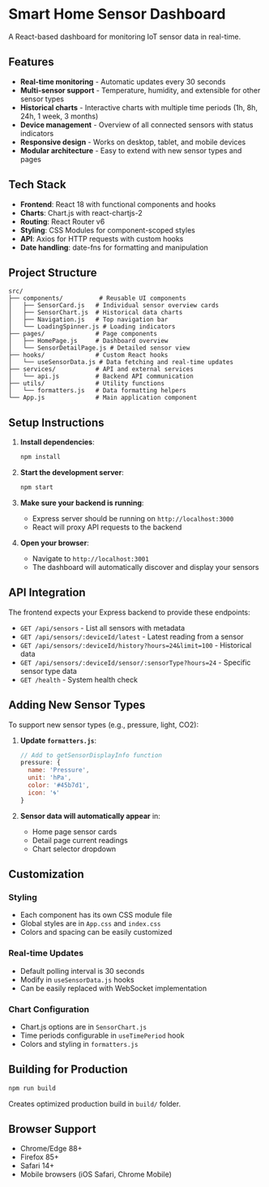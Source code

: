 # Smart Home Sensor Dashboard

A React-based dashboard for monitoring IoT sensor data in real-time.

## Features

- **Real-time monitoring** - Automatic updates every 30 seconds
- **Multi-sensor support** - Temperature, humidity, and extensible for other sensor types
- **Historical charts** - Interactive charts with multiple time periods (1h, 8h, 24h, 1 week, 3 months)
- **Device management** - Overview of all connected sensors with status indicators
- **Responsive design** - Works on desktop, tablet, and mobile devices
- **Modular architecture** - Easy to extend with new sensor types and pages

## Tech Stack

- **Frontend**: React 18 with functional components and hooks
- **Charts**: Chart.js with react-chartjs-2
- **Routing**: React Router v6
- **Styling**: CSS Modules for component-scoped styles
- **API**: Axios for HTTP requests with custom hooks
- **Date handling**: date-fns for formatting and manipulation

## Project Structure

```
src/
├── components/          # Reusable UI components
│   ├── SensorCard.js   # Individual sensor overview cards
│   ├── SensorChart.js  # Historical data charts
│   ├── Navigation.js   # Top navigation bar
│   └── LoadingSpinner.js # Loading indicators
├── pages/              # Page components
│   ├── HomePage.js     # Dashboard overview
│   └── SensorDetailPage.js # Detailed sensor view
├── hooks/              # Custom React hooks
│   └── useSensorData.js # Data fetching and real-time updates
├── services/           # API and external services
│   └── api.js          # Backend API communication
├── utils/              # Utility functions
│   └── formatters.js   # Data formatting helpers
└── App.js              # Main application component
```

## Setup Instructions

1. **Install dependencies**:
   ```bash
   npm install
   ```

2. **Start the development server**:
   ```bash
   npm start
   ```

3. **Make sure your backend is running**:
   - Express server should be running on `http://localhost:3000`
   - React will proxy API requests to the backend

4. **Open your browser**:
   - Navigate to `http://localhost:3001`
   - The dashboard will automatically discover and display your sensors

## API Integration

The frontend expects your Express backend to provide these endpoints:

- `GET /api/sensors` - List all sensors with metadata
- `GET /api/sensors/:deviceId/latest` - Latest reading from a sensor
- `GET /api/sensors/:deviceId/history?hours=24&limit=100` - Historical data
- `GET /api/sensors/:deviceId/sensor/:sensorType?hours=24` - Specific sensor type data
- `GET /health` - System health check

## Adding New Sensor Types

To support new sensor types (e.g., pressure, light, CO2):

1. **Update `formatters.js`**:
   ```javascript
   // Add to getSensorDisplayInfo function
   pressure: {
     name: 'Pressure',
     unit: 'hPa',
     color: '#45b7d1',
     icon: '🌀'
   }
   ```

2. **Sensor data will automatically appear** in:
   - Home page sensor cards
   - Detail page current readings
   - Chart selector dropdown

## Customization

### Styling
- Each component has its own CSS module file
- Global styles are in `App.css` and `index.css`
- Colors and spacing can be easily customized

### Real-time Updates
- Default polling interval is 30 seconds
- Modify in `useSensorData.js` hooks
- Can be easily replaced with WebSocket implementation

### Chart Configuration
- Chart.js options are in `SensorChart.js`
- Time periods configurable in `useTimePeriod` hook
- Colors and styling in `formatters.js`

## Building for Production

```bash
npm run build
```

Creates optimized production build in `build/` folder.

## Browser Support

- Chrome/Edge 88+
- Firefox 85+
- Safari 14+
- Mobile browsers (iOS Safari, Chrome Mobile)
